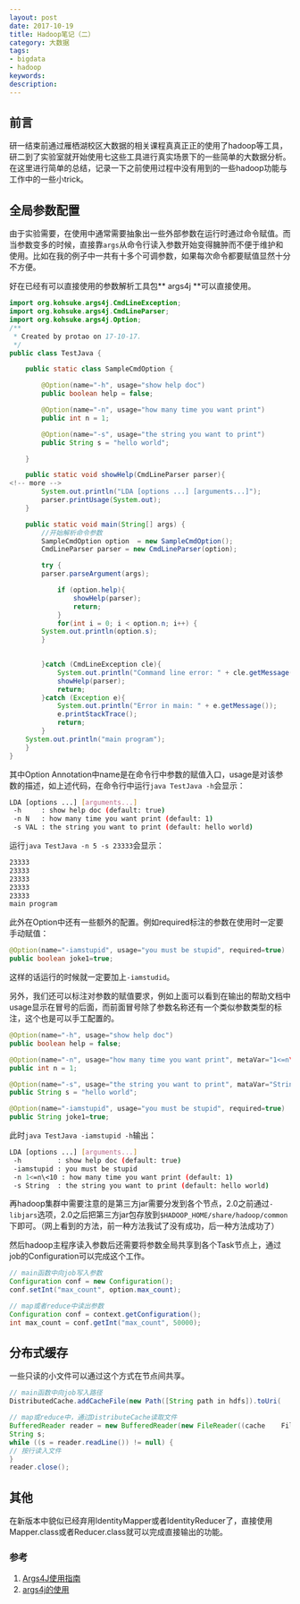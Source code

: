 ```yaml
---
layout: post
date: 2017-10-19
title: Hadoop笔记（二）
category: 大数据
tags: 
- bigdata 
- hadoop
keywords:
description:
---
```

## 前言
研一结束前通过雁栖湖校区大数据的相关课程真真正正的使用了hadoop等工具，研二到了实验室就开始使用七这些工具进行真实场景下的一些简单的大数据分析。在这里进行简单的总结，记录一下之前使用过程中没有用到的一些hadoop功能与工作中的一些小trick。

## 全局参数配置
由于实验需要，在使用中通常需要抽象出一些外部参数在运行时通过命令赋值。而当参数变多的时候，直接靠`args`从命令行读入参数开始变得臃肿而不便于维护和使用。比如在我的例子中一共有十多个可调参数，如果每次命令都要赋值显然十分不方便。

好在已经有可以直接使用的参数解析工具包** args4j **可以直接使用。
```java
import org.kohsuke.args4j.CmdLineException;
import org.kohsuke.args4j.CmdLineParser;
import org.kohsuke.args4j.Option;
/**
 * Created by protao on 17-10-17.
 */
public class TestJava {

    public static class SampleCmdOption {

        @Option(name="-h", usage="show help doc")
        public boolean help = false;

        @Option(name="-n", usage="how many time you want print")
        public int n = 1;

        @Option(name="-s", usage="the string you want to print")
        public String s = "hello world";

    }

    public static void showHelp(CmdLineParser parser){
<!-- more -->
        System.out.println("LDA [options ...] [arguments...]");
        parser.printUsage(System.out);
    }

    public static void main(String[] args) {
        //开始解析命令参数
        SampleCmdOption option  = new SampleCmdOption();
        CmdLineParser parser = new CmdLineParser(option);

        try {
	    parser.parseArgument(args);

            if (option.help){
                showHelp(parser);
                return;
            }
            for(int i = 0; i < option.n; i++) {
		System.out.println(option.s);
	    }
	

        }catch (CmdLineException cle){
            System.out.println("Command line error: " + cle.getMessage());
            showHelp(parser);
            return;
        }catch (Exception e){
            System.out.println("Error in main: " + e.getMessage());
            e.printStackTrace();
            return;
        }
	System.out.println("main program");
    }
}
```
其中Option Annotation中name是在命令行中参数的赋值入口，usage是对该参数的描述，如上述代码，在命令行中运行`java TestJava -h`会显示：
```bash
LDA [options ...] [arguments...]
 -h     : show help doc (default: true)
 -n N   : how many time you want print (default: 1)
 -s VAL : the string you want to print (default: hello world)
```
运行`java TestJava -n 5 -s 23333`会显示：
```bash
23333
23333
23333
23333
23333
main program
```

此外在Option中还有一些额外的配置。例如required标注的参数在使用时一定要手动赋值：
```java
@Option(name="-iamstupid", usage="you must be stupid", required=true)
public boolean joke1=true;
```
这样的话运行的时候就一定要加上`-iamstudid`。

另外，我们还可以标注对参数的赋值要求，例如上面可以看到在输出的帮助文档中usage显示在冒号的后面，而前面冒号除了参数名称还有一个类似参数类型的标注，这个也是可以手工配置的。
```java
@Option(name="-h", usage="show help doc")
public boolean help = false;

@Option(name="-n", usage="how many time you want print", metaVar="1<=n\<10")
public int n = 1;

@Option(name="-s", usage="the string you want to print", mataVar="String")
public String s = "hello world";

@Option(name="-iamstupid", usage="you must be stupid", required=true)
public String joke1=true;
```
此时`java TestJava -iamstupid -h`输出：

```bash
LDA [options ...] [arguments...]
 -h         : show help doc (default: true)
 -iamstupid : you must be stupid
 -n 1<=n\<10 : how many time you want print (default: 1)
 -s String  : the string you want to print (default: hello world)
```

再hadoop集群中需要注意的是第三方jar需要分发到各个节点，2.0之前通过`-libjars`选项，2.0之后把第三方jar包存放到`$HADOOP_HOME/share/hadoop/common`下即可。（网上看到的方法，前一种方法我试了没有成功，后一种方法成功了）

然后hadoop主程序读入参数后还需要将参数全局共享到各个Task节点上，通过job的Configuration可以完成这个工作。
```java
// main函数中向job写入参数
Configuration conf = new Configuration();
conf.setInt("max_count", option.max_count);

// map或者reduce中读出参数
Configuration conf = context.getConfiguration();
int max_count = conf.getInt("max_count", 50000);
```


## 分布式缓存
一些只读的小文件可以通过这个方式在节点间共享。
```java
// main函数中向job写入路径
DistributedCache.addCacheFile(new Path([String path in hdfs]).toUri(    ), conf);

// map或reduce中，通过DistributeCache读取文件
BufferedReader reader = new BufferedReader(new FileReader((cache    Files[0].toString())));
String s;
while ((s = reader.readLine()) != null) {
// 按行读入文件
}
reader.close();


```
## 其他
在新版本中貌似已经弃用IdentityMapper或者IdentityReducer了，直接使用Mapper.class或者Reducer.class就可以完成直接输出的功能。

### 参考
1. [Args4J使用指南](http://sunxboy.iteye.com/blog/697708)
2. [args4j的使用](blog.csdn.net/qy20115549/article/details/53588782)
